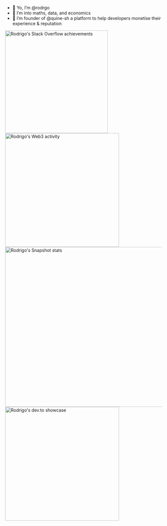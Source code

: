 - 🖖 Yo, I’m @rodrgo
- 🧮 I’m into maths, data, and economics
- 🌱 I’m founder of @quine-sh a platform to help developers monetise their experience & reputation


<img src="https://stats.quine.sh/rms/stack-overflow" alt="Rodrigo's Stack Overflow achievements" width="330px">

<img src="https://stats.quine.sh/rms/web3" alt="Rodrigo's Web3 activity" width="366px">

<img src="https://stats.quine.sh/rms/snapshot" alt="Rodrigo's Snapshot stats" width="514px">

<img src="https://stats.quine.sh/rms/dev-to" alt="Rodrigo's dev.to showcase" width="366px">
